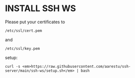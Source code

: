 # INSTALL SSH WS
Please put your certificates to
```
/etc/ssl/cert.pem
```
and
```
/etc/ssl/key.pem
```

setup:
```
curl -s <em>https://raw.githubusercontent.com/aarestu/ssh-server/main/ssh-ws/setup.sh</em> | bash
```